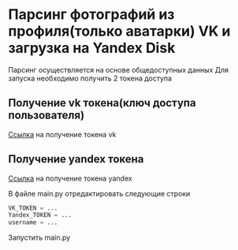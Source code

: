 # Парсинг фотографий из профиля(только аватарки) VK и загрузка на Yandex Disk

Парсинг осуществляется на основе общедоступных данных
Для запуска необходимо получить 2 токена доступа

## Получение vk токена(ключ доступа пользователя)
[Ссылка](https://vk.com/dev/implicit_flow_user) на получение токена vk

## Получение yandex токена
[Ссылка](https://yandex.ru/dev/disk/poligon/) на получение токена yandex

В файле main.py отредактировать следующие строки
```python
VK_TOKEN = ...
Yandex_TOKEN = ...
username = ...
```
Запустить main.py